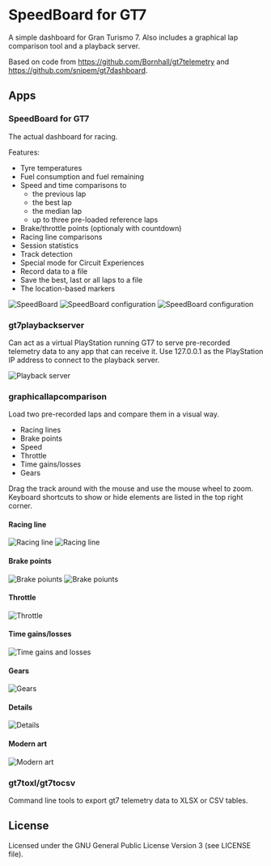 # SpeedBoard for GT7
A simple dashboard for Gran Turismo 7. Also includes a graphical lap comparison tool and a playback server.

Based on code from https://github.com/Bornhall/gt7telemetry and https://github.com/snipem/gt7dashboard.

## Apps

### SpeedBoard for GT7

The actual dashboard for racing. 

Features:

- Tyre temperatures
- Fuel consumption and fuel remaining
- Speed and time comparisons to 
    - the previous lap
    - the best lap
    - the median lap
    - up to three pre-loaded reference laps
- Brake/throttle points (optionaly with countdown)
- Racing line comparisons
- Session statistics
- Track detection
- Special mode for Circuit Experiences
- Record data to a file
- Save the best, last or all laps to a file
- The location-based markers

![SpeedBoard](doc/speedboard4.png)
![SpeedBoard configuration](doc/speedboardconfig4.png)
![SpeedBoard configuration](doc/trackdetect4.png)

### gt7playbackserver

Can act as a virtual PlayStation running GT7 to serve pre-recorded telemetry data to any app that can receive it. Use 127.0.0.1 as the PlayStation IP address to connect to the playback server.

![Playback server](doc/playbackserver.png)

### graphicallapcomparison

Load two pre-recorded laps and compare them in a visual way.

- Racing lines
- Brake points
- Speed
- Throttle
- Time gains/losses
- Gears

Drag the track around with the mouse and use the mouse wheel to zoom. Keyboard shortcuts to show or hide elements are listed in the top right corner.

#### Racing line
![Racing line](doc/raceline.png)
![Racing line](doc/raceline2.png)
#### Brake points
![Brake poiunts](doc/brakepoints.png)
![Brake poiunts](doc/timeatbrakepoints.png)
#### Throttle
![Throttle](doc/throttle.png)
#### Time gains/losses
![Time gains and losses](doc/timegains.png)
#### Gears
![Gears](doc/gearpoints.png)
#### Details
![Details](doc/details.png)
#### Modern art
![Modern art](doc/modernart.png)

### gt7toxl/gt7tocsv

Command line tools to export gt7 telemetry data to XLSX or CSV tables.

## License

Licensed under the GNU General Public License Version 3 (see LICENSE file).
